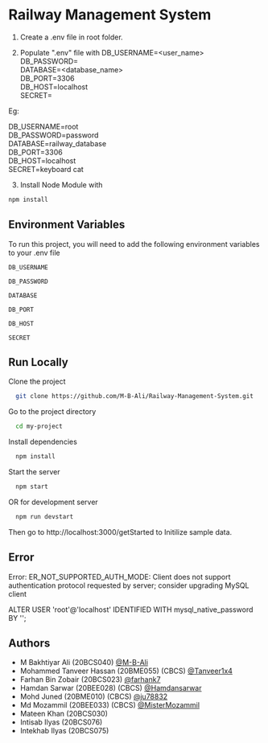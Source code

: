 # Railway Management System

1. Create a .env file in root folder.

2. Populate ".env" file with
   DB_USERNAME=<user_name>\
   DB_PASSWORD=<password>\
   DATABASE=<database_name>\
   DB_PORT=3306\
   DB_HOST=localhost\
   SECRET=<any text>

Eg:

DB_USERNAME=root\
DB_PASSWORD=password\
DATABASE=railway_database\
DB_PORT=3306\
DB_HOST=localhost\
SECRET=keyboard cat

3. Install Node Module with

```bash
npm install
```

## Environment Variables

To run this project, you will need to add the following environment variables to your .env file

`DB_USERNAME`

`DB_PASSWORD`

`DATABASE`

`DB_PORT`

`DB_HOST`

`SECRET`

## Run Locally

Clone the project

```bash
  git clone https://github.com/M-B-Ali/Railway-Management-System.git
```

Go to the project directory

```bash
  cd my-project
```

Install dependencies

```bash
  npm install
```

Start the server

```bash
  npm start
```

OR for development server

```bash
  npm run devstart
```

Then go to http://localhost:3000/getStarted to Initilize sample data.

## Error

Error: ER_NOT_SUPPORTED_AUTH_MODE: Client does not support authentication protocol requested by server; consider upgrading MySQL client

ALTER USER 'root'@'localhost' IDENTIFIED WITH mysql_native_password BY '<password>';

## Authors

- M Bakhtiyar Ali (20BCS040) [@M-B-Ali](https://github.com/M-B-Ali) 
- Mohammed Tanveer Hassan (20BME055) (CBCS) [@Tanveer1x4](https://github.com/Tanveer1x4) 
- Farhan Bin Zobair (20BCS023) [@farhank7](https://github.com/farhank7) 
-  Hamdan Sarwar (20BEE028) (CBCS) [@Hamdansarwar](https://github.com/Hamdansarwar)
- Mohd Juned (20BME010) (CBCS) [@ju78832](https://github.com/ju78832) 
- Md Mozammil (20BEE033) (CBCS) [@MisterMozammil](https://github.com/MisterMozammil) 
- Mateen Khan (20BCS030)
- Intisab Ilyas (20BCS076)
- Intekhab Ilyas (20BCS075)